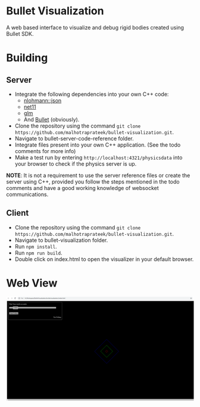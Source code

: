 # Bullet Visualization
A web based interface to visualize and debug rigid bodies created using Bullet SDK.

# Building
## Server
- Integrate the following dependencies into your own C++ code:
  - [nlohmann::json](https://github.com/nlohmann/json)
  - [net11](https://github.com/whizzter/net11)
  - [glm](https://github.com/g-truc/glm)
  - And [Bullet](https://github.com/bulletphysics/bullet3) (obviously).
- Clone the repository using the command `git clone https://github.com/malhotraprateek/bullet-visualization.git`.
- Navigate to bullet-server-code-reference folder.
- Integrate files present into your own C++ application. (See the todo comments for more info)
- Make a test run by entering `http://localhost:4321/physicsdata` into your browser to check if the physics server is up.

**NOTE**: It is not a requirement to use the server reference files or create the server using C++, provided you follow the steps mentioned in the todo comments and have a good working knowledge of websocket communications.

## Client
- Clone the repository using the command `git clone https://github.com/malhotraprateek/bullet-visualization.git`.
- Navigate to bullet-visualization folder.
- Run `npm install`.
- Run `npm run build`.
- Double click on index.html to open the visualizer in your default browser.

# Web View

![Image](bullet-visualization/bullet-visualization.png)
